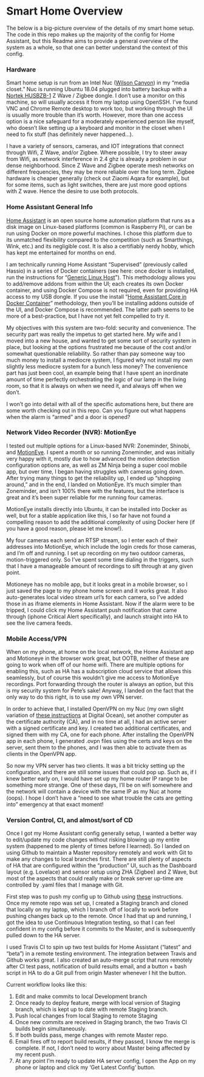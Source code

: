 # Smart Home Overview

The below is a big-picture overview of the details of my smart home setup. The code in this repo makes up the majority of the config for Home Assistant, but this Readme aims to provide a general overview of the system as a whole, so that one can better understand the context of this config.

### Hardware

Smart home setup is run from an Intel Nuc ([Wilson Canyon](https://ark.intel.com/content/www/us/en/ark/products/76977/intel-nuc-kit-d54250wyk.html)) in my “media closet.” Nuc is running Ubuntu 18.04 plugged into battery backup with a [Nortek HUSBZB-1](https://www.nortekcontrol.com/products/2gig/husbzb-1-gocontrol-quickstick-combo/) Z Wave / Zigbee dongle. I don’t use a monitor on this machine, so will usually access it from my laptop using OpenSSH. I’ve found VNC and Chrome Remote desktop to work too, but working through the UI is usually more trouble than it’s worth. However, more than one access option is a nice safeguard for a moderately experienced person like myself, who doesn’t like setting up a keyboard and monitor in the closet when I need to fix stuff (has definitely never happened…).

I have a variety of sensors, cameras, and IOT integrations that connect through Wifi, Z Wave, and/or Zigbee. Where possible, I try to steer away from Wifi, as network interference in 2.4 ghz is already a problem in our dense neighborhood.  Since Z Wave and Zigbee operate mesh networks on different frequencies, they may be more reliable over the long term.  Zigbee hardware is cheaper generally (check out Ziaomi Aqara for example), but for some items, such as light switches, there are just more good options with Z wave. Hence the desire to use both protocols. 

### Home Assistant General Info

[Home Assistant](https://www.home-assistant.io/hassio/) is an open source home automation platform that runs as a disk image on Linux-based platforms (common is Raspberry Pi), or can be run using Docker on more powerful machines. I chose this platform due to its unmatched flexibility compared to the competition (such as Smarthings, Wink, etc.) and its negligible cost.  It is also a certifiably nerdy hobby, which has kept me entertained for months on end.

I am technically running Home Assistant “Supervised” (previously called Hassio) in a series of Docker containers (see here: once docker is installed, run the instructions for “[Generic Linux Host](https://www.home-assistant.io/hassio/installation/#alternative-install-home-assistant-supervised-on-a-generic-linux-host/)").  This methodology allows you to add/remove addons from within the UI; each creates its own Docker container, and using Docker Compose is not required, even for providing HA access to my USB dongle. If you use the install “[Home Assistant Core in Docker Container](https://www.home-assistant.io/docs/installation/docker/)” methodology, then you’ll be installing addons outside of the UI, and Docker Compose is recommended. The latter path seems to be more of a best-practice, but I have not yet felt compelled to try it.

My objectives with this system are two-fold: security and convenience.  The security part was really the impetus to get started here. My wife and I moved into a new house, and wanted to get some sort of security system in place, but looking at the options frustrated me because of the cost and/or somewhat questionable reliability.  So rather than pay someone way too much money to install a mediocre system, I figured why not install my own slightly less mediocre system for a bunch less money?  The convenience part has just been cool, an example being that I have spent an inordinate amount of time perfectly orchestrating the logic of our lamp in the living room, so that it is always on when we need it, and always off when we don’t.  

I won’t go into detail with all of the specific automations here, but there are some worth checking out in this repo.  Can you figure out what happens when the alarm is “armed” and a door is opened?

### Network Video Recorder (NVR): MotionEye

I tested out multiple options for a Linux-based NVR: Zoneminder, Shinobi, and [MotionEye](https://github.com/ccrisan/motioneye/wiki).  I spent a month or so running Zoneminder, and was initially very happy with it, mostly due to how advanced the motion detection configuration options are, as well as ZM Ninja being a super cool mobile app, but over time, I began having struggles with cameras going down. After trying many things to get the reliability up, I ended up “shopping around,” and in the end, I landed on MotionEye. It’s much simpler than Zoneminder, and isn’t 100% there with the features, but the interface is great and it’s been super reliable for me running four cameras.

MotionEye installs directly into Ubuntu, it can be installed into Docker as well, but for a stable application like this, I so far have not found a compelling reason to add the additional complexity of using Docker here (if you have a good reason, please let me know!).  

My four cameras each send an RTSP stream, so I enter each of their addresses into MotionEye, which include the login creds for those cameras, and I’m off and running.  I set up recording on my two outdoor cameras, motion-triggered only.  So I’ve spent some time dialing in the triggers, such that I have a manageable amount of recordings to sift through at any given point.

Motioneye has no mobile app, but it looks great in a mobile browser, so I just saved the page to my phone home screen and it works great. It also auto-generates local video stream url’s for each camera, so I’ve added those in as iframe elements in Home Assistant.  Now if the alarm were to be tripped, I could click my Home Assistant push notification that came through (iphone Critical Alert specifically), and launch straight into HA to see the live camera feeds.


### Mobile Access/VPN

When on my phone, at home on the local network, the Home Assistant app and Motioneye in the browser work great, but OOTB, neither of these are going to work when off of our home wifi.  There are multiple options for enabling this, such as HA has a subscription cloud service that allows this seamlessly, but of course this wouldn’t give me access to MotionEye recordings.  Port forwarding through the router is always an option, but this is my security system for Pete’s sake!  Anyway, I landed on the fact that the only way to do this right, is to use my own VPN server.

In order to achieve that, I installed OpenVPN on my Nuc (my own slight variation of [these instructions](https://www.digitalocean.com/community/tutorials/how-to-set-up-an-openvpn-server-on-ubuntu-18-04) at Digital Ocean), set another computer as the certificate authority (CA), and in no time at all, I had an active server with a signed certificate and key. I created two additional certificates, and signed them with my CA, one for each phone. After installing the OpenVPN app in each phone, I generated .ovpn files using the certs and keys on the server, sent them to the phones, and I was then able to activate them as clients in the OpenVPN app.  

So now my VPN server has two clients. It was a bit tricky setting up the configuration, and there are still some issues that could pop up. Such as, if I knew better early on, I would have set up my home router IP range to be something more strange. One of these days, I’ll be on wifi somewhere and the network will contain a device with the same IP as my Nuc at home (oops). I hope I don’t have a “need to see what trouble the cats are getting into” emergency at that exact moment!

### Version Control, CI, and almost/sort of CD

Once I got my Home Assistant config generally setup, I wanted a better way to edit/update my code changes without risking blowing up my entire system (happened to me plenty of times before I learned). So I landed on using Github to maintain a Master repository remotely and work with Git to make any changes to local branches first. There are still plenty of aspects of HA that are configured within the “production” UI, such as the Dashboard layout (e.g. Lovelace) and sensor setup using ZHA (Zigbee) and Z Wave, but most of the aspects that could really make or break server up-time are controlled by .yaml files that I manage with Git.

First step was to push my config up to Github using [these](https://www.home-assistant.io/docs/ecosystem/backup/backup_github/) instructions.  Once my remote repo was set up, I created a Staging branch and cloned that locally on my laptop, which I branch off of locally to work before pushing changes back up to the remote. Once I had that up and running, I got the idea to use Continuous Integration testing, so that I can feel confident in my config before it commits to the Master, and is subsequently pulled down to the HA server.  

I used Travis CI to spin up two test builds for Home Assistant (“latest” and “beta”) in a remote testing environment.  The integration between Travis and Github works great.  I also created an auto-merge script that runs remotely after CI test pass, notification of build results email, and a button + bash script in HA to do a Git pull from origin Master whenever I hit the button.

Current workflow looks like this:

1) Edit and make commits to local Development branch
2) Once ready to deploy feature, merge with local version of Staging branch, which is kept up to date with remote Staging branch.
3) Push local changes from local Staging to remote Staging
4) Once new commits are received in Staging branch, the two Travis CI builds begin simultaneously.
5) If both builds pass, merge changes with remote Master repo. 
6) Email fires off to report build results, if they passed, I know the merge is complete. If not, I don’t need to worry about Master being affected by my recent push.
7) At any point I’m ready to update HA server config, I open the App on my phone or laptop and click my ‘Get Latest Config’ button.
